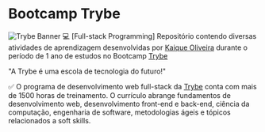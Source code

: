 # Bootcamp Trybe 

![Trybe Banner](https://user-images.githubusercontent.com/108018406/212561861-2601bbb7-c04c-4471-9419-02a3ae55b82c.png)
:computer: [Full-stack Programming] Repositório contendo diversas atividades de aprendizagem desenvolvidas por [Kaique Oliveira](https://www.linkedin.com/in/kaique-oliveira-b176a8261/) durante o período de 1 ano de estudos no Bootcamp [Trybe](https://app.betrybe.com)

"A Trybe é uma escola de tecnologia do futuro!"

:white_check_mark: O programa de desenvolvimento web full-stack da [Trybe](https://app.betrybe.com) conta com mais de 1500 horas de treinamento. O currículo abrange fundamentos de desenvolvimento web, desenvolvimento front-end e back-end, ciência da computação, engenharia de software, metodologias ágeis e tópicos relacionados a soft skills.

